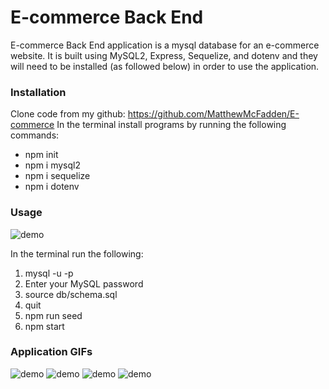 # E-commerce Back End
E-commerce Back End application is a mysql database for an e-commerce website. It is built using MySQL2, Express, Sequelize, and dotenv and they will need to be installed (as followed below) in order to use the application.

### Installation
Clone code from my github: https://github.com/MatthewMcFadden/E-commerce
In the terminal install programs by running the following commands:
* npm init
* npm i mysql2
* npm i sequelize
* npm i dotenv

### Usage
![demo](/assets/application-setup.gif)

In the terminal run the following:
1. mysql -u <your MySQL username> -p
2. Enter your MySQL password
3. source db/schema.sql
4. quit
5. npm run seed
6. npm start

### Application GIFs
![demo](/assets/get-all.gif)
![demo](/assets/get-id.gif)
![demo](/assets/delete-categories.gif)
![demo](/assets/delete-products.gif)

